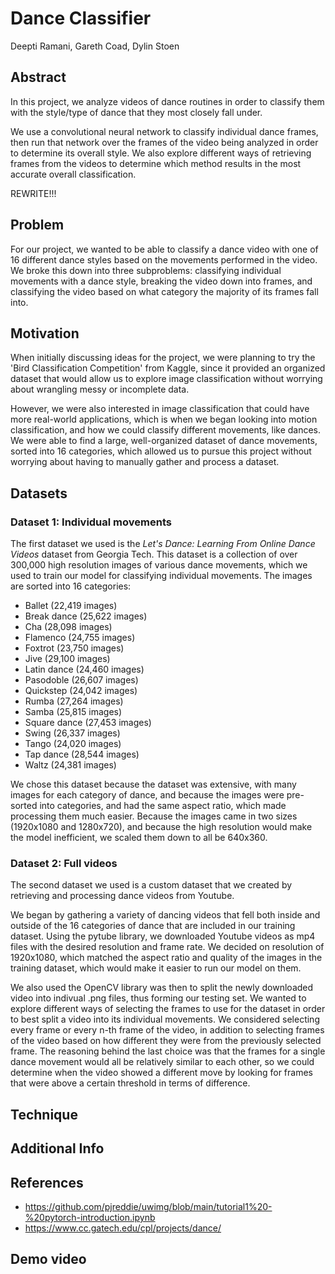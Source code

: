 # Dance Classifier
Deepti Ramani, Gareth Coad, Dylin Stoen

## Abstract
In this project, we analyze videos of dance routines in order to classify them with the style/type of dance that they most closely fall under. 

We use a convolutional neural network to classify individual dance frames, then run that network over the frames of the video being analyzed in order to determine its overall style. We also explore different ways of retrieving frames from the videos to determine which method results in the most accurate overall classification.

REWRITE!!!

## Problem
For our project, we wanted to be able to classify a dance video with one of 16 different dance styles based on the movements performed in the video. We broke this down into three subproblems: classifying individual movements with a dance style, breaking the video down into frames, and classifying the video based on what category the majority of its frames fall into.

## Motivation
When initially discussing ideas for the project, we were planning to try the 'Bird Classification Competition' from Kaggle, since it provided an organized dataset that would allow us to explore image classification without worrying about wrangling messy or incomplete data.

However, we were also interested in image classification that could have more real-world applications, which is when we began looking into motion classification, and how we could classify different movements, like dances. We were able to find a large, well-organized dataset of dance movements, sorted into 16 categories, which allowed us to pursue this project without worrying about having to manually gather and process a dataset.

## Datasets
### Dataset 1: Individual movements
The first dataset we used is the *Let's Dance: Learning From Online Dance Videos* dataset from Georgia Tech. This dataset is a collection of over 300,000 high resolution images of various dance movements, which we used to train our model for classifying individual movements.
The images are sorted into 16 categories:
* Ballet (22,419 images)
* Break dance (25,622 images)
* Cha (28,098 images)
* Flamenco (24,755 images)
* Foxtrot (23,750 images)
* Jive (29,100 images)
* Latin dance (24,460 images)
* Pasodoble (26,607 images)
* Quickstep (24,042 images)
* Rumba (27,264 images)
* Samba (25,815 images)
* Square dance (27,453 images)
* Swing (26,337 images)
* Tango (24,020 images)
* Tap dance (28,544 images)
* Waltz (24,381 images)

We chose this dataset because the dataset was extensive, with many images for each category of dance, and because the images were pre-sorted into categories, and had the same aspect ratio, which made processing them much easier.
Because the images came in two sizes (1920x1080 and 1280x720), and because the high resolution would make the model inefficient, we scaled them down to all be 640x360.

### Dataset 2: Full videos
The second dataset we used is a custom dataset that we created by retrieving and processing dance videos from Youtube.

We began by gathering a variety of dancing videos that fell both inside and outside of the 16 categories of dance that are included in our training dataset.
Using the pytube library, we downloaded Youtube videos as mp4 files with the desired resolution and frame rate. We decided on resolution of 1920x1080, which matched the aspect ratio and quality of the images in the training dataset, which would make it easier to run our model on them.

We also used the OpenCV library was then to split the newly downloaded video into indivual .png files, thus forming our testing set. We wanted to explore different ways of selecting the frames to use for the dataset in order to best split a video into its individual movements.
We considered selecting every frame or every n-th frame of the video, in addition to selecting frames of the video based on how different they were from the previously selected frame. The reasoning behind the last choice was that the frames for a single dance movement would all be relatively similar to each other, so we could determine when the video showed a different move by looking for frames that were above a certain threshold in terms of difference.

## Technique

## Additional Info

## References
* https://github.com/pjreddie/uwimg/blob/main/tutorial1%20-%20pytorch-introduction.ipynb
* https://www.cc.gatech.edu/cpl/projects/dance/

## Demo video
